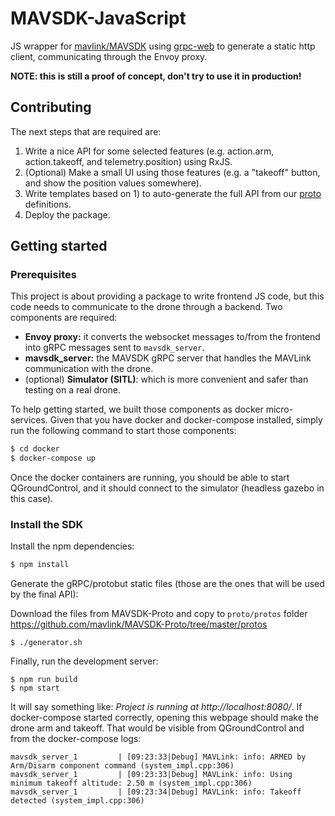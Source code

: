 # MAVSDK-JavaScript

JS wrapper for [mavlink/MAVSDK](https://github.com/mavlink/MAVSDK) using [grpc-web](https://github.com/grpc/grpc-web) to generate a static http client, communicating through the Envoy proxy.

__NOTE: this is still a proof of concept, don't try to use it in production!__

## Contributing

The next steps that are required are:

1. Write a nice API for some selected features (e.g. action.arm, action.takeoff, and telemetry.position) using RxJS.
2. (Optional) Make a small UI using those features (e.g. a "takeoff" button, and show the position values somewhere).
3. Write templates based on 1) to auto-generate the full API from our [proto](./proto/protos) definitions.
4. Deploy the package.

## Getting started

### Prerequisites

This project is about providing a package to write frontend JS code, but this code needs to communicate to the drone through a backend. Two components are required:

* __Envoy proxy:__ it converts the websocket messages to/from the frontend into gRPC messages sent to `mavsdk_server`.
* __mavsdk_server:__ the MAVSDK gRPC server that handles the MAVLink communication with the drone.
* (optional) __Simulator (SITL)__: which is more convenient and safer than testing on a real drone.

To help getting started, we built those components as docker micro-services. Given that you have docker and docker-compose installed, simply run the following command to start those components:

```sh
$ cd docker
$ docker-compose up
```

Once the docker containers are running, you should be able to start QGroundControl, and it should connect to the simulator (headless gazebo in this case).

### Install the SDK

Install the npm dependencies:

```sh
$ npm install
```

Generate the gRPC/protobut static files (those are the ones that will be used by the final API):

Download the files from MAVSDK-Proto  and copy to `proto/protos` folder
https://github.com/mavlink/MAVSDK-Proto/tree/master/protos

```
$ ./generator.sh
```

Finally, run the development server:

```
$ npm run build
$ npm start
```

It will say something like: _Project is running at http://localhost:8080/_. If docker-compose started correctly, opening this webpage should make the drone arm and takeoff. That would be visible from QGroundControl and from the docker-compose logs:

```
mavsdk_server_1         | [09:23:33|Debug] MAVLink: info: ARMED by Arm/Disarm component command (system_impl.cpp:306)
mavsdk_server_1         | [09:23:33|Debug] MAVLink: info: Using minimum takeoff altitude: 2.50 m (system_impl.cpp:306)
mavsdk_server_1         | [09:23:34|Debug] MAVLink: info: Takeoff detected (system_impl.cpp:306)
```
